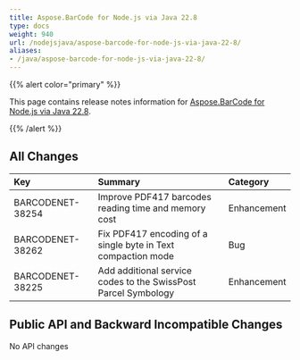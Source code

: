 ```yaml
---
title: Aspose.BarCode for Node.js via Java 22.8
type: docs
weight: 940
url: /nodejsjava/aspose-barcode-for-node-js-via-java-22-8/
aliases:
- /java/aspose-barcode-for-node-js-via-java-22-8/
---
```


{{% alert color="primary" %}} 

This page contains release notes information for [Aspose.BarCode for Node.js via Java 22.8](https://downloads.aspose.com/barcode/nodejs/new-releases/aspose.barcode-for-node.js-via-java-22.8/).

{{% /alert %}} 
## **All Changes**

|**Key**|**Summary**|**Category**|
| :- | :- | :- |
|BARCODENET-38254|Improve PDF417 barcodes reading time and memory cost|Enhancement|
|BARCODENET-38262|Fix PDF417 encoding of a single byte in Text compaction mode|Bug|
|BARCODENET-38225|Add additional service codes to the SwissPost Parcel Symbology|Enhancement|

## **Public API and Backward Incompatible Changes**

No API changes